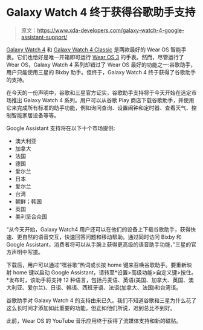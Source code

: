 # Galaxy Watch 4 终于获得谷歌助手支持

> 原文：<https://www.xda-developers.com/galaxy-watch-4-google-assistant-support/>

[Galaxy Watch 4](https://www.xda-developers.com/samsung-galaxy-watch-4/) 和 [Galaxy Watch 4 Classic](https://www.xda-developers.com/samsung-galaxy-watch-4-classic-review/) 是两款最好的 Wear OS 智能手表。它们也恰好是唯一开箱即可运行 [Wear OS 3](https://www.xda-developers.com/new-wear-os-update-hands-on/) 的手表。然而，尽管运行了 Wear OS，Galaxy Watch 4 系列却错过了 Wear OS 最好的功能之一:谷歌助手，用户只能使用三星的 Bixby 助手。但终于，Galaxy Watch 4 终于获得了谷歌助手的支持。

在今天的一份声明中，谷歌和三星官方证实，谷歌助手支持将于今天开始在选定市场推出 Galaxy Watch 4 系列。用户可以从谷歌 Play 商店下载谷歌助手，并使用它来完成所有标准的助手功能，例如询问查询、设置闹钟和定时器、查看天气、控制智能家居设备等等。

Google Assistant 支持将在以下十个市场提供:

*   澳大利亚
*   加拿大
*   法国
*   德国
*   爱尔兰
*   日本
*   爱尔兰
*   台湾
*   朝鲜；韩国
*   英国
*   美利坚合众国

“从今天开始，Galaxy Watch4 用户还可以在他们的设备上下载谷歌助手，获得快速、更自然的语音交互，快速回答问题和移动帮助。通过同时访问 Bixby 和 Google Assistant，消费者将可以从手腕上获得更高级的语音助手功能，”三星的官方声明中写道。

下载后，用户可以通过“嘿谷歌”热词或长按 home 键来召唤谷歌助手。要重新映射 home 键以启动 Google Assistant，请转至*设置>高级功能>自定义键>按住。*发布时，该助手将支持 12 种语言，包括丹麦语、英语(美国、加拿大、英国、澳大利亚、爱尔兰)、日语、韩语、西班牙语、法语(加拿大、法国)和台湾语。

谷歌助手对 Galaxy Watch 4 的支持由来已久。我们不知道谷歌和三星为什么花了这么长时间才添加如此重要的功能，但正如他们所说，迟到总比不到好。

此前，Wear OS 的 YouTube 音乐应用终于获得了流媒体支持和新的磁贴。